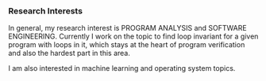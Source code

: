 ### Research Interests
In general, my research interest is PROGRAM ANALYSIS and SOFTWARE ENGINEERING. 
Currently I work on the topic to find loop invariant for a given program with loops in it, 
which stays at the heart of program verification and also the hardest part in this area.

I am also interested in machine learning and operating system topics.

